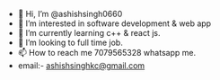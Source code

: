 - 👋 Hi, I’m @ashishsingh0660
- 👀 I’m interested in software development & web app
- 🌱 I’m currently learning c++ & react js.
- 💞️ I’m looking to full time job.
- 📫 How to reach me 7079565328 whatsapp me.
-  email:- ashishsinghkc@gmail.com
<!---
ashishsingh0660/ashishsingh0660 is a ✨ special ✨ repository because its `README.md` (this file) appears on your GitHub profile.
You can click the Preview link to take a look at your changes.
--->
